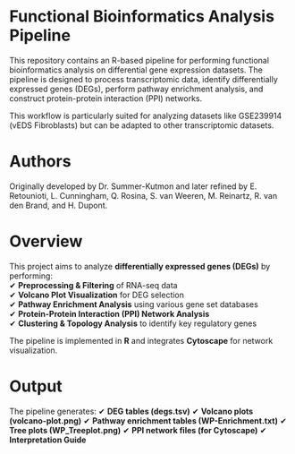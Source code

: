 # Functional Bioinformatics Analysis Pipeline

This repository contains an R-based pipeline for performing functional bioinformatics analysis on differential gene expression datasets. 
The pipeline is designed to process transcriptomic data, identify differentially expressed genes (DEGs), perform pathway enrichment analysis, 
and construct protein-protein interaction (PPI) networks.

This workflow is particularly suited for analyzing datasets like GSE239914 (vEDS Fibroblasts) but can be adapted to other transcriptomic datasets.

# Authors

Originally developed by Dr. Summer-Kutmon and later refined by E. Retounioti, L. Cunningham, Q. Rosina, S. van Weeren, M. Reinartz, R. van den Brand, and H. Dupont.

# Overview

This project aims to analyze **differentially expressed genes (DEGs)** by performing:  
✔ **Preprocessing & Filtering** of RNA-seq data  
✔ **Volcano Plot Visualization** for DEG selection  
✔ **Pathway Enrichment Analysis** using various gene set databases  
✔ **Protein-Protein Interaction (PPI) Network Analysis**  
✔ **Clustering & Topology Analysis** to identify key regulatory genes  

The pipeline is implemented in **R** and integrates **Cytoscape** for network visualization.

# Output
The pipeline generates:
✔ **DEG tables (degs.tsv)**
✔ **Volcano plots (volcano-plot.png)**
✔ **Pathway enrichment tables (WP-Enrichment.txt)**
✔ **Tree plots (WP_Treeplot.png)**
✔ **PPI network files (for Cytoscape)**
✔ **Interpretation Guide**

